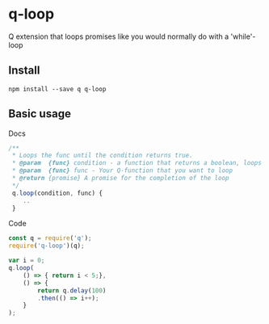 # q-loop
Q extension that loops promises like you would normally do with a 'while'-loop

Install
-------

`npm install --save q q-loop`

Basic usage
-----------

Docs
```javascript
/**
 * Loops the func until the condition returns true.
 * @param  {func} condition - a function that returns a boolean, loops untill this condition is met.
 * @param  {func} func - Your Q-function that you want to loop
 * @return {promise} A promise for the completion of the loop
 */
 q.loop(condition, func) {
 	..
 }
```

Code
```javascript
const q = require('q');
require('q-loop')(q);

var i = 0;
q.loop(
	() => { return i < 5;},
	() => { 
		return q.delay(100)
		.then(() => i++);
	}
);
```
